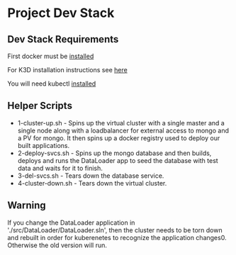 # Project Dev Stack

## Dev Stack Requirements

First docker must be [installed](https://docs.docker.com/engine/install/ubuntu)

For K3D installation instructions see [here](https://k3d.io/#installation)

You will need kubectl [installed](https://kubernetes.io/docs/tasks/tools/install-kubectl/)

## Helper Scripts

* 1-cluster-up.sh - Spins up the virtual cluster with a single master and a single node along with a loadbalancer for external access to mongo and a PV for mongo.
    It then spins up a docker registry used to deploy our built applications.
* 2-deploy-svcs.sh - Spins up the mongo database and then builds, deploys and runs the DataLoader app to seed the database with test data and waits for it to finish.
* 3-del-svcs.sh -  Tears down the database service.
* 4-cluster-down.sh - Tears down the virtual cluster.


## Warning

If you change the DataLoader application in './src/DataLoader/DataLoader.sln', then the cluster needs to be torn down and rebuilt in 
order for kuberenetes to recognize the application changes0. Otherwise the old version will run.
